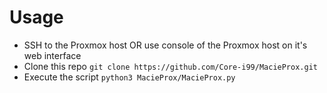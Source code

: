 # Usage
- SSH to the Proxmox host OR use console of the Proxmox host on it's web interface
- Clone this repo `git clone https://github.com/Core-i99/MacieProx.git`
- Execute the script `python3 MacieProx/MacieProx.py`
